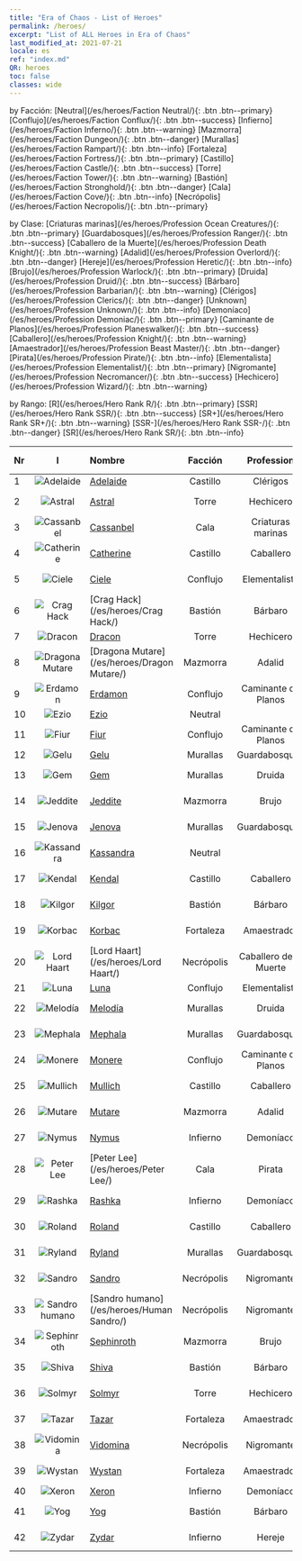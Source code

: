 ```yaml
---
title: "Era of Chaos - List of Heroes"
permalink: /heroes/
excerpt: "List of ALL Heroes in Era of Chaos"
last_modified_at: 2021-07-21
locale: es
ref: "index.md"
QR: heroes
toc: false
classes: wide
---
```

  by Facción: [Neutral](/es/heroes/Faction Neutral/){: .btn .btn--primary} [Conflujo](/es/heroes/Faction Conflux/){: .btn .btn--success} [Infierno](/es/heroes/Faction Inferno/){: .btn .btn--warning} [Mazmorra](/es/heroes/Faction Dungeon/){: .btn .btn--danger} [Murallas](/es/heroes/Faction Rampart/){: .btn .btn--info} [Fortaleza](/es/heroes/Faction Fortress/){: .btn .btn--primary} [Castillo](/es/heroes/Faction Castle/){: .btn .btn--success} [Torre](/es/heroes/Faction Tower/){: .btn .btn--warning} [Bastión](/es/heroes/Faction Stronghold/){: .btn .btn--danger} [Cala](/es/heroes/Faction Cove/){: .btn .btn--info} [Necrópolis](/es/heroes/Faction Necropolis/){: .btn .btn--primary} 

  by Clase: [Criaturas marinas](/es/heroes/Profession Ocean Creatures/){: .btn .btn--primary} [Guardabosques](/es/heroes/Profession Ranger/){: .btn .btn--success} [Caballero de la Muerte](/es/heroes/Profession Death Knight/){: .btn .btn--warning} [Adalid](/es/heroes/Profession Overlord/){: .btn .btn--danger} [Hereje](/es/heroes/Profession Heretic/){: .btn .btn--info} [Brujo](/es/heroes/Profession Warlock/){: .btn .btn--primary} [Druida](/es/heroes/Profession Druid/){: .btn .btn--success} [Bárbaro](/es/heroes/Profession Barbarian/){: .btn .btn--warning} [Clérigos](/es/heroes/Profession Clerics/){: .btn .btn--danger} [Unknown](/es/heroes/Profession Unknown/){: .btn .btn--info} [Demoníaco](/es/heroes/Profession Demoniac/){: .btn .btn--primary} [Caminante de Planos](/es/heroes/Profession Planeswalker/){: .btn .btn--success} [Caballero](/es/heroes/Profession Knight/){: .btn .btn--warning} [Amaestrador](/es/heroes/Profession Beast Master/){: .btn .btn--danger} [Pirata](/es/heroes/Profession Pirate/){: .btn .btn--info} [Elementalista](/es/heroes/Profession Elementalist/){: .btn .btn--primary} [Nigromante](/es/heroes/Profession Necromancer/){: .btn .btn--success} [Hechicero](/es/heroes/Profession Wizard/){: .btn .btn--warning} 

  by Rango: [R](/es/heroes/Hero Rank R/){: .btn .btn--primary} [SSR](/es/heroes/Hero Rank SSR/){: .btn .btn--success} [SR+](/es/heroes/Hero Rank SR+/){: .btn .btn--warning} [SSR-](/es/heroes/Hero Rank SSR-/){: .btn .btn--danger} [SR](/es/heroes/Hero Rank SR/){: .btn .btn--info} 

  | Nr |  I |    Nombre    |  Facción  |  Profession   |  Rango  |    Specialty     | User Rate  | 
  |:---|:--:|:-----------|:-------:|:-------------:|:------:|:-----------------|:----:|
  | 1 | ![Adelaide](/images/h/h_Adelaide.jpg) | [Adelaide](/es/heroes/Adelaide/) | Castillo | Clérigos | **SR** |  Anillo Gélido | R+ |
  | 2 | ![Astral](/images/h/h_Astral.jpg) | [Astral](/es/heroes/Astral/) | Torre | Hechicero | **SSR** |  Amplificación mágica | SSR |
  | 3 | ![Cassanbel](/images/h/h_Cassanbel.jpg) | [Cassanbel](/es/heroes/Cassanbel/) | Cala | Criaturas marinas | **SSR** |  Canción del Océano | SSR |
  | 4 | ![Catherine](/images/h/h_Catherine.jpg) | [Catherine](/es/heroes/Catherine/) | Castillo | Caballero | **R** |  Cruzado de Hierro | R |
  | 5 | ![Ciele](/images/h/h_Ciele.jpg) | [Ciele](/es/heroes/Ciele/) | Conflujo | Elementalista | **SSR** |  Resonancia elemental | SSR |
  | 6 | ![Crag Hack](/images/h/h_CragHack.jpg) | [Crag Hack](/es/heroes/Crag Hack/) | Bastión | Bárbaro | **SR** |  Ofensa | R+ |
  | 7 | ![Dracon](/images/h/h_Dracon.jpg) | [Dracon](/es/heroes/Dracon/) | Torre | Hechicero | **SR+** |  Encantador | R |
  | 8 | ![Dragona Mutare](/images/h/h_MutareDrake.jpg) | [Dragona Mutare](/es/heroes/Dragon Mutare/) | Mazmorra | Adalid | **SSR** |  El Dragón despierta | SSR |
  | 9 | ![Erdamon](/images/h/h_Erdamon.jpg) | [Erdamon](/es/heroes/Erdamon/) | Conflujo | Caminante de Planos | **R** |  Rey de las rocas | R |
  | 10 | ![Ezio](/images/h/h_Ezio.jpg) | [Ezio](/es/heroes/Ezio/) | Neutral |  | **SSR** |  Hermandad | R+ |
  | 11 | ![Fiur](/images/h/h_Fiur.jpg) | [Fiur](/es/heroes/Fiur/) | Conflujo | Caminante de Planos | **R** |  Elemental de Fuego | R |
  | 12 | ![Gelu](/images/h/h_Gelu.jpg) | [Gelu](/es/heroes/Gelu/) | Murallas | Guardabosques | **SR+** |  Tirador | SR+ |
  | 13 | ![Gem](/images/h/h_Gem.jpg) | [Gem](/es/heroes/Gem/) | Murallas | Druida | **SSR** |  Curación natural | SSR |
  | 14 | ![Jeddite](/images/h/h_Jeddite.jpg) | [Jeddite](/es/heroes/Jeddite/) | Mazmorra | Brujo | **SR** |  El ciclo de la vida | SR |
  | 15 | ![Jenova](/images/h/h_Ylthin.jpg) | [Jenova](/es/heroes/Jenova/) | Murallas | Guardabosques | **R** |  Dama Unicornio | R |
  | 16 | ![Kassandra](/images/h/h_kashandela.jpg) | [Kassandra](/es/heroes/Kassandra/) | Neutral |  | **SSR-** |  Legión Espartana | R |
  | 17 | ![Kendal](/images/h/h_Kendel.jpg) | [Kendal](/es/heroes/Kendal/) | Castillo | Caballero | **SR** |  Maestro táctico | R |
  | 18 | ![Kilgor](/images/h/h_Kilgor.jpg) | [Kilgor](/es/heroes/Kilgor/) | Bastión | Bárbaro | **SSR** |  Behemoth de Guerra | SSR |
  | 19 | ![Korbac](/images/h/h_Korbac.jpg) | [Korbac](/es/heroes/Korbac/) | Fortaleza | Amaestrador | **R** |  Libélulas en el aire | R |
  | 20 | ![Lord Haart](/images/h/h_LordHaart.jpg) | [Lord Haart](/es/heroes/Lord Haart/) | Necrópolis | Caballero de la Muerte | **SSR** |  Caballero de la Muerte | SR- |
  | 21 | ![Luna](/images/h/h_Luna.jpg) | [Luna](/es/heroes/Luna/) | Conflujo | Elementalista | **SR+** |  Muro infernal | R |
  | 22 | ![Melodía](/images/h/h_Melodia.jpg) | [Melodía](/es/heroes/Melodia/) | Murallas | Druida | **SSR-** |  Buena fortuna | R |
  | 23 | ![Mephala](/images/h/h_Mephala.jpg) | [Mephala](/es/heroes/Mephala/) | Murallas | Guardabosques | **R** |  Defensa absoluta | R |
  | 24 | ![Monere](/images/h/h_Monere.jpg) | [Monere](/es/heroes/Monere/) | Conflujo | Caminante de Planos | **SR** |  Elemental Psíquico | R |
  | 25 | ![Mullich](/images/h/h_Mullich.jpg) | [Mullich](/es/heroes/Mullich/) | Castillo | Caballero | **R** |  Asalto de carga | R+ |
  | 26 | ![Mutare](/images/h/h_Mutare.jpg) | [Mutare](/es/heroes/Mutare/) | Mazmorra | Adalid | **R** |  Torrente de Mazmorra | R |
  | 27 | ![Nymus](/images/h/h_Nymus.jpg) | [Nymus](/es/heroes/Nymus/) | Infierno | Demoníaco | **SR** |  Fantasmas Infernales | R+ |
  | 28 | ![Peter Lee](/images/h/h_PeterLee.jpg) | [Peter Lee](/es/heroes/Peter Lee/) | Cala | Pirata | **SR+** |  Zarpar | R+ |
  | 29 | ![Rashka](/images/h/h_Rashka.jpg) | [Rashka](/es/heroes/Rashka/) | Infierno | Demoníaco | **SR** |  Señor del Fuego | R |
  | 30 | ![Roland](/images/h/h_Roland.jpg) | [Roland](/es/heroes/Roland/) | Castillo | Caballero | **SSR** |  Moral elevada | SR+ |
  | 31 | ![Ryland](/images/h/h_Ryland.jpg) | [Ryland](/es/heroes/Ryland/) | Murallas | Guardabosques | **SR** |  Guardia Dendroide | R |
  | 32 | ![Sandro](/images/h/h_Sandro.jpg) | [Sandro](/es/heroes/Sandro/) | Necrópolis | Nigromante | **SSR** |  La oscuridad se cierne | SSR |
  | 33 | ![Sandro humano](/images/h/h_HumanSandro.jpg) | [Sandro humano](/es/heroes/Human Sandro/) | Necrópolis | Nigromante | **SR+** |  Alma inmortal | SR |
  | 34 | ![Sephinroth](/images/h/h_Sephinroth.jpg) | [Sephinroth](/es/heroes/Sephinroth/) | Mazmorra | Brujo | **R** |  Mirada cristalina | R |
  | 35 | ![Shiva](/images/h/h_Shiwa.jpg) | [Shiva](/es/heroes/Shiva/) | Bastión | Bárbaro | **R** |  Portador de Tormentas | R |
  | 36 | ![Solmyr](/images/h/h_Solmyr.jpg) | [Solmyr](/es/heroes/Solmyr/) | Torre | Hechicero | **SR+** |  Rayo en cadena | SR |
  | 37 | ![Tazar](/images/h/h_Tazar.jpg) | [Tazar](/es/heroes/Tazar/) | Fortaleza | Amaestrador | **SSR** |  Furia de sangre | SSR |
  | 38 | ![Vidomina](/images/h/h_Vidomina.jpg) | [Vidomina](/es/heroes/Vidomina/) | Necrópolis | Nigromante | **SR+** |  Nigromante | R |
  | 39 | ![Wystan](/images/h/h_Wystan.jpg) | [Wystan](/es/heroes/Wystan/) | Fortaleza | Amaestrador | **R** |  Cazador de la Ciénaga | R |
  | 40 | ![Xeron](/images/h/h_Xeron.jpg) | [Xeron](/es/heroes/Xeron/) | Infierno | Demoníaco | **SSR** |  Archidiablo | SSR |
  | 41 | ![Yog](/images/h/h_Yog.jpg) | [Yog](/es/heroes/Yog/) | Bastión | Bárbaro | **SR** |  Cíclope Arrasador | SR |
  | 42 | ![Zydar](/images/h/h_Zydar.jpg) | [Zydar](/es/heroes/Zydar/) | Infierno | Hereje | **R** |  Invocación infernal | R |
